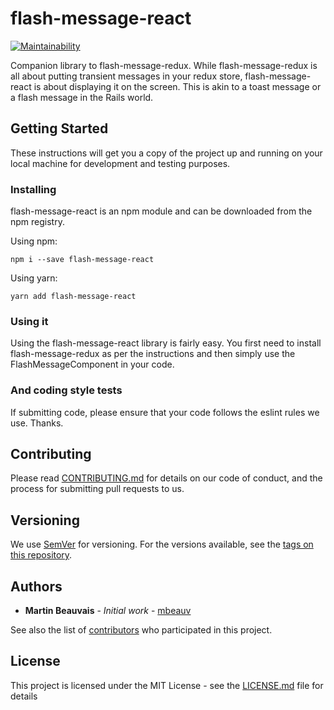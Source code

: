 # flash-message-react

[![Maintainability](https://api.codeclimate.com/v1/badges/30b532acb3f84c2708b5/maintainability)](https://codeclimate.com/github/mbeauv/flash-message-react/maintainability)

Companion library to flash-message-redux.  While flash-message-redux is all about putting transient messages in your redux store,
flash-message-react is about displaying it on the screen. This is akin to a toast message or a flash message in the Rails world.

## Getting Started

These instructions will get you a copy of the project up and running on your local machine for development and testing purposes. 

### Installing

flash-message-react is an npm module and can be downloaded from the npm registry.

Using npm:

```
npm i --save flash-message-react
```

Using yarn:

```
yarn add flash-message-react
```
### Using it

Using the flash-message-react library is fairly easy.  You first need to install flash-message-redux as per the instructions and
then simply use the FlashMessageComponent in your code.

### And coding style tests

If submitting code, please ensure that your code follows the eslint rules we use. Thanks.

## Contributing

Please read [CONTRIBUTING.md](https://gist.github.com/mbeauv/214b791a2512201886e4833a3c64241f) for details on our code of conduct, and the process for submitting pull requests to us.

## Versioning

We use [SemVer](http://semver.org/) for versioning. For the versions available, see the [tags on this repository](https://github.com/your/project/tags).

## Authors

* **Martin Beauvais** - *Initial work* - [mbeauv](https://github.com/mbeauv)

See also the list of [contributors](https://github.com/mbeauv/flash-message-react/contributors) who participated in this project.

## License

This project is licensed under the MIT License - see the [LICENSE.md](LICENSE.md) file for details
